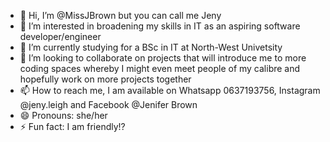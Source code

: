 - 👋 Hi, I’m @MissJBrown but you can call me Jeny
- 👀 I’m interested in broadening my skills in IT as an aspiring software developer/engineer
- 🌱 I’m currently studying for a BSc in IT at North-West Univetsity
- 💞️ I’m looking to collaborate on projects that will introduce me to more coding spaces whereby I might even meet people of my calibre and hopefully work on more projects together
- 📫 How to reach me, I am available on Whatsapp 0637193756, Instagram @jeny.leigh and Facebook @Jenifer Brown
- 😄 Pronouns: she/her
- ⚡ Fun fact: I am friendly!?

<!---
--->
